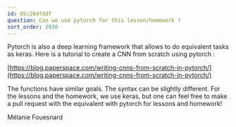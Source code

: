 ```yaml
---
id: 05c264fddf
question: Can we use pytorch for this lesson/homework ?
sort_order: 2930
---
```


Pytorch is also a deep learning framework that allows to do equivalent tasks as keras. Here is a tutorial to create a CNN from scratch using pytorch :

[https://blog.paperspace.com/writing-cnns-from-scratch-in-pytorch/](https://blog.paperspace.com/writing-cnns-from-scratch-in-pytorch/)

The functions have similar goals. The syntax can be slightly different. For the lessons and the homework, we use keras, but one can feel free to make a pull request with the equivalent with pytorch for lessons and homework!

Mélanie Fouesnard

